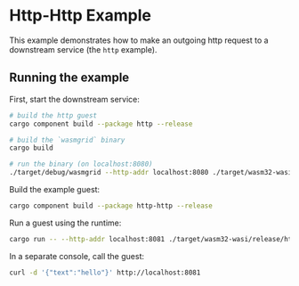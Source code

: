 # Http-Http Example

This example demonstrates how to make an outgoing http request to a downstream service (the `http` example).

## Running the example

First, start the downstream service:

```bash
# build the http guest
cargo component build --package http --release

# build the `wasmgrid` binary
cargo build

# run the binary (on localhost:8080)
./target/debug/wasmgrid --http-addr localhost:8080 ./target/wasm32-wasi/release/http.wasm
```

Build the example guest:

```bash
cargo component build --package http-http --release
```

Run a guest using the runtime:

```bash
cargo run -- --http-addr localhost:8081 ./target/wasm32-wasi/release/http_http.wasm
```

In a separate console, call the guest:

```bash
curl -d '{"text":"hello"}' http://localhost:8081
```